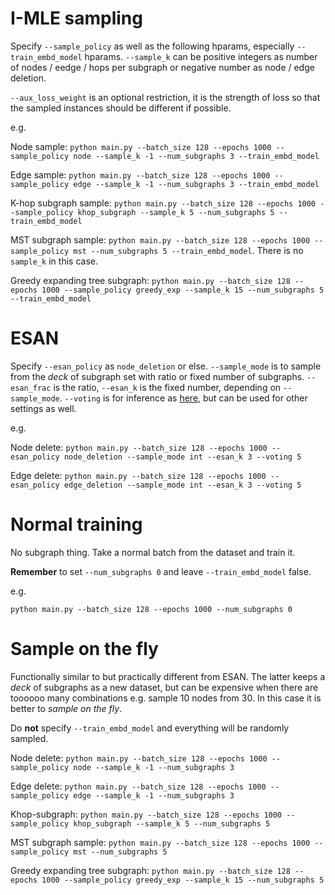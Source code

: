 # I-MLE sampling
Specify `--sample_policy` as well as the following hparams, especially `--train_embd_model` hparams. `--sample_k` can be positive integers as number of nodes / eedge / hops per subgraph or negative number as node / edge deletion.

`--aux_loss_weight` is an optional restriction, it is the strength of loss so that the sampled instances should be different if possible. 

e.g.

Node sample: `python main.py --batch_size 128 --epochs 1000 --sample_policy node --sample_k -1 --num_subgraphs 3 --train_embd_model`

Edge sample: `python main.py --batch_size 128 --epochs 1000 --sample_policy edge --sample_k -1 --num_subgraphs 3 --train_embd_model`

K-hop subgraph sample: `python main.py --batch_size 128 --epochs 1000 --sample_policy khop_subgraph --sample_k 5 --num_subgraphs 5 --train_embd_model`

MST subgraph sample: `python main.py --batch_size 128 --epochs 1000 --sample_policy mst --num_subgraphs 5 --train_embd_model`. There is no `sample_k` in this case. 

Greedy expanding tree subgraph: `python main.py --batch_size 128 --epochs 1000 --sample_policy greedy_exp --sample_k 15 --num_subgraphs 5 --train_embd_model`

# ESAN
Specify `--esan_policy` as `node_deletion` or else. `--sample_mode` is to sample from the _deck_ of subgraph set with ratio or fixed number of subgraphs. `--esan_frac` is the ratio, `--esan_k` is the fixed number, depending on `--sample_mode`. `--voting` is for inference as [here](https://github.com/beabevi/ESAN/blob/98b6c346e8bca77db1597f88bac78178871e652c/main.py#L121), but can be used for other settings as well. 

e.g. 

Node delete: `python main.py --batch_size 128 --epochs 1000 --esan_policy node_deletion --sample_mode int --esan_k 3 --voting 5`

Edge delete: `python main.py --batch_size 128 --epochs 1000 --esan_policy edge_deletion --sample_mode int --esan_k 3 --voting 5`

# Normal training

No subgraph thing. Take a normal batch from the dataset and train it. 

__Remember__ to set `--num_subgraphs 0` and leave `--train_embd_model` false.

e.g.

`python main.py --batch_size 128 --epochs 1000 --num_subgraphs 0`

# Sample on the fly

Functionally similar to but practically different from ESAN. The latter keeps a _deck_ of subgraphs as a new dataset, but can be expensive when there are toooooo many combinations e.g. sample 10 nodes from 30. In this case it is better to _sample on the fly_. 

Do __not__ specify `--train_embd_model` and everything will be randomly sampled.  

Node delete: `python main.py --batch_size 128 --epochs 1000 --sample_policy node --sample_k -1 --num_subgraphs 3`

Edge delete: `python main.py --batch_size 128 --epochs 1000 --sample_policy edge --sample_k -1 --num_subgraphs 3`

Khop-subgraph: `python main.py --batch_size 128 --epochs 1000 --sample_policy khop_subgraph --sample_k 5 --num_subgraphs 5`

MST subgraph sample: `python main.py --batch_size 128 --epochs 1000 --sample_policy mst --num_subgraphs 5`

Greedy expanding tree subgraph: `python main.py --batch_size 128 --epochs 1000 --sample_policy greedy_exp --sample_k 15 --num_subgraphs 5`